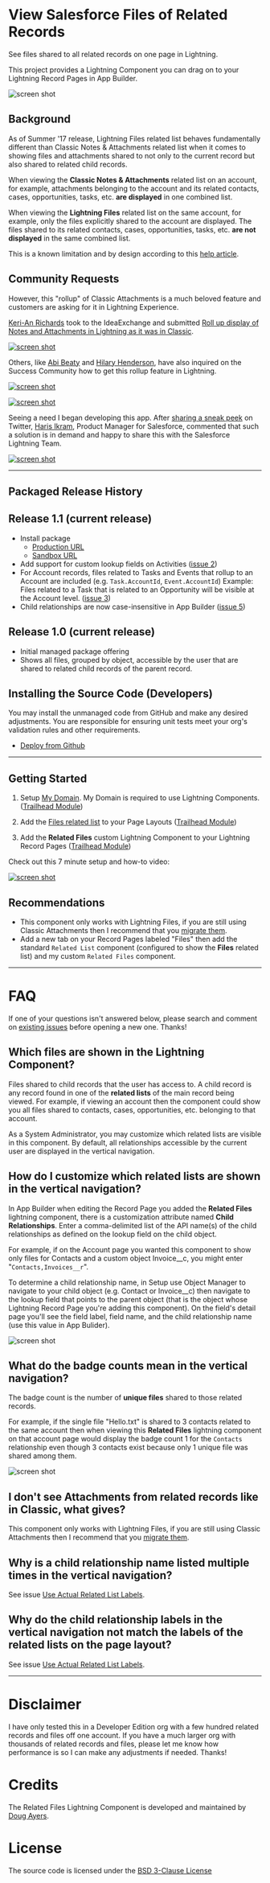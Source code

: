 View Salesforce Files of Related Records
========================================

See files shared to all related records on one page in Lightning.

This project provides a Lightning Component you can drag on to your Lightning Record Pages in App Builder.

![screen shot](images/related-files-example.png)

Background
----------

As of Summer '17 release, Lightning Files related list behaves fundamentally different than Classic Notes & Attachments related list
when it comes to showing files and attachments shared to not only to the current record but also shared to related child records.

When viewing the **Classic Notes & Attachments** related list on an account, for example, attachments belonging to the account
and its related contacts, cases, opportunities, tasks, etc. **are displayed** in one combined list.

When viewing the **Lightning Files** related list on the same account, for example, only the files explicitly shared to the account
are displayed. The files shared to its related contacts, cases, opportunities, tasks, etc. **are not displayed** in the same combined list.

This is a known limitation and by design according to this [help article](https://help.salesforce.com/articleView?id=000231874&type=1).

Community Requests
------------------

However, this "rollup" of Classic Attachments is a much beloved feature and customers are asking for it in Lightning Experience.

[Keri-An Richards](https://www.linkedin.com/in/keri-an-richards-44270810/) took to the IdeaExchange and submitted
[Roll up display of Notes and Attachments in Lightning as it was in Classic](https://success.salesforce.com/ideaView?id=08730000000cHYhAAM).

[![screen shot](images/keri-an-richards.png)](https://success.salesforce.com/ideaView?id=08730000000cHYhAAM)

Others, like [Abi Beaty](https://success.salesforce.com/_ui/core/chatter/groups/GroupProfilePage?g=0F93A0000009SE1&fId=0D53A000037sJDC)
and [Hilary Henderson](https://success.salesforce.com/_ui/core/chatter/groups/GroupProfilePage?g=0F93A0000009SE1&fId=0D53A00003Bs5Tk),
have also inquired on the Success Community how to get this rollup feature in Lightning.

[![screen shot](images/abi-beaty.png)](https://success.salesforce.com/_ui/core/chatter/groups/GroupProfilePage?g=0F93A0000009SE1&fId=0D53A000037sJDC)

[![screen shot](images/hilary-henderson.png)](https://success.salesforce.com/_ui/core/chatter/groups/GroupProfilePage?g=0F93A0000009SE1&fId=0D53A00003Bs5Tk)

Seeing a need I began developing this app. After [sharing a sneak peek](https://twitter.com/DouglasCAyers/status/900277146668728320) on Twitter,
[Haris Ikram](https://twitter.com/HarisIkramH), Product Manager for Salesforce, commented that such a solution is in demand and happy to share this with the Salesforce Lightning Team. 

[![screen shot](images/haris-ikram.png)](https://twitter.com/HarisIkramH/status/901074270524104704)

---

Packaged Release History
------------------------

Release 1.1 (current release)
-----------
* Install package
  * [Production URL](https://login.salesforce.com/packaging/installPackage.apexp?p0=04t1I000000h81M)
  * [Sandbox URL](https://test.salesforce.com/packaging/installPackage.apexp?p0=04t1I000000h81M)
* Add support for custom lookup fields on Activities ([issue 2](https://github.com/DouglasCAyers/sfdc-related-files-lightning/issues/2))
* For Account records, files related to Tasks and Events that rollup to an Account are included (e.g. `Task.AccountId`, `Event.AccountId`) Example: Files related to a Task that is related to an Opportunity will be visible at the Account level. ([issue 3](https://github.com/DouglasCAyers/sfdc-related-files-lightning/issues/3)) 
* Child relationships are now case-insensitive in App Builder ([issue 5](https://github.com/DouglasCAyers/sfdc-related-files-lightning/issues/5))

Release 1.0 (current release)
-----------
* Initial managed package offering
* Shows all files, grouped by object, accessible by the user that are shared to related child records of the parent record.

Installing the Source Code (Developers)
---------------------------------------

You may install the unmanaged code from GitHub and make any desired adjustments. You are responsible for ensuring unit tests meet your org's validation rules and other requirements.

* [Deploy from Github](https://githubsfdeploy.herokuapp.com)

---

Getting Started
---------------

1. Setup [My Domain](https://help.salesforce.com/articleView?id=domain_name_overview.htm&type=0). My Domain is required to use Lightning Components. ([Trailhead Module](https://trailhead.salesforce.com/modules/identity_login/units/identity_login_my_domain))

2. Add the [Files related list](https://releasenotes.docs.salesforce.com/en-us/winter16/release-notes/rn_chatter_files_related_list.htm) to your Page Layouts ([Trailhead Module](https://trailhead.salesforce.com/en/modules/lex_customization/units/lex_customization_page_layouts))

3. Add the **Related Files** custom Lightning Component to your Lightning Record Pages ([Trailhead Module](https://trailhead.salesforce.com/en/modules/lightning_app_builder/units/lightning_app_builder_recordpage))

Check out this 7 minute setup and how-to video:

[![screen shot](images/youtube-cover.png)](https://www.youtube.com/watch?v=14CyPXDxHNI)

Recommendations
---------------

* This component only works with Lightning Files, if you are still using Classic Attachments then I recommend that you [migrate them](https://github.com/DouglasCAyers/sfdc-convert-attachments-to-chatter-files).
* Add a new tab on your Record Pages labeled "Files" then add the standard `Related List` component (configured to show the **Files** related list) and my custom `Related Files` component.

---

FAQ
===

If one of your questions isn't answered below, please search and comment on [existing issues](/issues?utf8=%E2%9C%93&q=is%3Aissue) before opening a new one. Thanks! 

Which files are shown in the Lightning Component?
-------------------------------------------------

Files shared to child records that the user has access to.
A child record is any record found in one of the **related lists** of the main record being viewed.
For example, if viewing an account then the component could show you all files shared to contacts, cases, opportunities, etc. belonging to that account.

As a System Administrator, you may customize which related lists are visible in this component.
By default, all relationships accessible by the current user are displayed in the vertical navigation.

How do I customize which related lists are shown in the vertical navigation?
----------------------------------------------------------------------------

In App Builder when editing the Record Page you added the **Related Files** lightning component,
there is a customization attribute named **Child Relationships**.
Enter a comma-delimited list of the API name(s) of the child relationships as defined on the lookup field on the child object.

For example, if on the Account page you wanted this component to show only files for Contacts and a custom object Invoice__c,
you might enter "`Contacts,Invoices__r`".

To determine a child relationship name, in Setup use Object Manager to navigate to your child object (e.g. Contact or Invoice__c)
then navigate to the lookup field that points to the parent object (that is the object whose Lightning Record Page you're adding this component).
On the field's detail page you'll see the field label, field name, and the child relationship name (use this value in App Bulider).

![screen shot](images/setup-child-relationship-field-name.png)

What do the badge counts mean in the vertical navigation?
---------------------------------------------------------

The badge count is the number of **unique files** shared to those related records.

For example, if the single file "Hello.txt" is shared to 3 contacts related to the same account then
when viewing this **Related Files** lightning component on that account page would display the badge count 1
for the `Contacts` relationship even though 3 contacts exist because only 1 unique file was shared among them.

![screen shot](images/related-files-badge-counts.png)

I don't see Attachments from related records like in Classic, what gives?
-------------------------------------------------------------------------

This component only works with Lightning Files, if you are still using Classic Attachments then I recommend that you [migrate them](https://github.com/DouglasCAyers/sfdc-convert-attachments-to-chatter-files).

Why is a child relationship name listed multiple times in the vertical navigation?
-----------------------------------------------------------------------------------

See issue [Use Actual Related List Labels](https://github.com/DouglasCAyers/sfdc-related-files-lightning/issues/1).

Why do the child relationship labels in the vertical navigation not match the labels of the related lists on the page layout?
-----------------------------------------------------------------------------------------------------------------------------

See issue [Use Actual Related List Labels](https://github.com/DouglasCAyers/sfdc-related-files-lightning/issues/1).

---

Disclaimer
=========

I have only tested this in a Developer Edition org with a few hundred related records and files off one account.
If you have a much larger org with thousands of related records and files, please let me know how performance is
so I can make any adjustments if needed. Thanks!

Credits
=======

The Related Files Lightning Component is developed and maintained by [Doug Ayers](https://douglascayers.com).

License
=======

The source code is licensed under the [BSD 3-Clause License](LICENSE)
